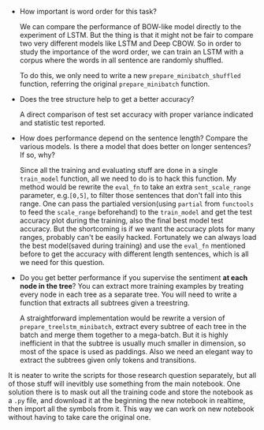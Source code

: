 - How important is word order for this task?

  We can compare the performance of BOW-like model directly to the experiment of LSTM. But the thing is that it might not be fair to compare two very different models like LSTM and Deep CBOW. So in order to study the importance of the word order, we can train an LSTM with a corpus where the words in all sentence are randomly shuffled.

  To do this, we only need to write a new `prepare_minibatch_shuffled` function, referring the original `prepare_minibatch` function.

- Does the tree structure help to get a better accuracy?

  A direct comparison of test set accuracy with proper variance indicated and statistic test reported.

- How does performance depend on the sentence length? Compare the various models. Is there a model that does better on longer sentences? If so, why?

  Since all the training and evaluating stuff are done in a single `train_model` function, all we need to do is to hack this function. My method would be rewrite the `eval_fn` to take an extra `sent_scale_range` parameter, e.g.`[0,5]`, to filter those sentences that don't fall into this range. One can pass the partialed version(using `partial` from `functools` to feed the `scale_range` beforehand) to the `train_model` and get the test accuracy plot during the training, also the final best model test accuracy. But the shortcoming is if we want the accuracy plots for many ranges, probably can't be easily hacked. Fortunately we can always load the best model(saved during training) and use the `eval_fn` mentioned before to get the accuracy with different length sentences, which is all we need for this question.

- Do you get better performance if you supervise the sentiment **at each node in the tree**? You can extract more training examples by treating every node in each tree as a separate tree. You will need to write a function that extracts all subtrees given a treestring.

  A straightforward implementation would be rewrite a version of `prepare_treelstm_minibatch`, extract every subtree of each tree in the batch and merge them together to a mega-batch. But it is highly inefficient in that the subtree is usually much smaller in dimension, so most of the space is used as paddings. Also we need an elegant way to extract the subtrees given only tokens and transitions.



It is neater to write the scripts for those research question separately, but all of those stuff will inevitbly use something from the main notebook. One solution there is to mask out all the training code and store the notebook as a `.py` file, and download it at the beginning the new notebook in realtime,  then import all the symbols from it. This way we can work on new notebook without having to take care the original one.